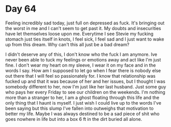 # Day 64

Feeling incredibly sad today, just full on depressed as fuck. It's bringing out the worst in me and I can't seem to get past it. My doubts and insecurities have let themselves loose upon me. Everytime I see Stevie my fucking stomach just ties itself in knots, I feel sick, I feel sad and I just want to wake up from this dream. Why can't this all just be a bad dream?

I didn't deserve any of this, I don't know who the fuck I am anymore. Ive never been able to tuck my feelings or emotions away and act like I'm just fine. I don't wear my heart on my sleeve, I wear it on my face and in the words I say. How am I supposed to let go when I fear there is nobody else out there that I will feel so passionately for. I know that relationship was fucked up and that it was because of her and her issues, but I thought I was somebody different to her, now I'm just like her last husband. Just some guy who pays her every Friday to see our children on the weekends. I'm nothing more than a stranger to her, I am a ghost floating through this life and the only thing that I haunt is myself. I just wish I could live up to the words I've been saying but this slump I've fallen into outweighs that motivation to better my life. Maybe I was always destined to be a sad piece of shit who goes nowhere in life but into a box 6 ft in the dirt buried all alone.